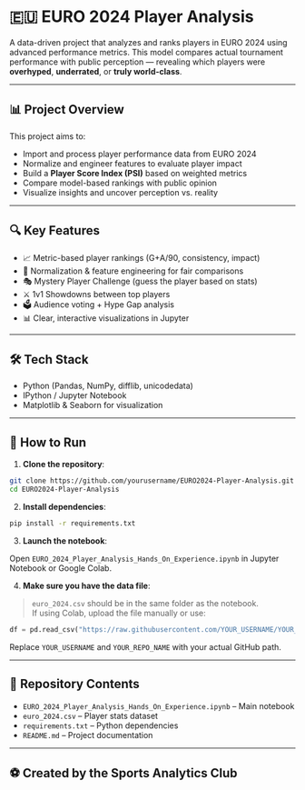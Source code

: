 # 🇪🇺 EURO 2024 Player Analysis

A data-driven project that analyzes and ranks players in EURO 2024 using advanced performance metrics. This model compares actual tournament performance with public perception — revealing which players were **overhyped**, **underrated**, or **truly world-class**.

---

## 📊 Project Overview

This project aims to:

- Import and process player performance data from EURO 2024  
- Normalize and engineer features to evaluate player impact  
- Build a **Player Score Index (PSI)** based on weighted metrics  
- Compare model-based rankings with public opinion  
- Visualize insights and uncover perception vs. reality

---

## 🔍 Key Features

- 📈 Metric-based player rankings (G+A/90, consistency, impact)
- 🧠 Normalization & feature engineering for fair comparisons  
- 🎭 Mystery Player Challenge (guess the player based on stats)  
- ⚔️ 1v1 Showdowns between top players  
- 🗳️ Audience voting + Hype Gap analysis  
- 📊 Clear, interactive visualizations in Jupyter

---

## 🛠️ Tech Stack

- Python (Pandas, NumPy, difflib, unicodedata)  
- IPython / Jupyter Notebook  
- Matplotlib & Seaborn for visualization  

---

## 🚀 How to Run

1. **Clone the repository**:

```bash
git clone https://github.com/yourusername/EURO2024-Player-Analysis.git
cd EURO2024-Player-Analysis
```

2. **Install dependencies**:

```bash
pip install -r requirements.txt
```

3. **Launch the notebook**:

Open `EURO_2024_Player_Analysis_Hands_On_Experience.ipynb` in Jupyter Notebook or Google Colab.

4. **Make sure you have the data file**:

> `euro_2024.csv` should be in the same folder as the notebook.  
> If using Colab, upload the file manually or use:

```python
df = pd.read_csv("https://raw.githubusercontent.com/YOUR_USERNAME/YOUR_REPO_NAME/main/euro_2024.csv")
```

Replace `YOUR_USERNAME` and `YOUR_REPO_NAME` with your actual GitHub path.

---

## 📁 Repository Contents

- `EURO_2024_Player_Analysis_Hands_On_Experience.ipynb` – Main notebook  
- `euro_2024.csv` – Player stats dataset  
- `requirements.txt` – Python dependencies  
- `README.md` – Project documentation  

---

## ⚽ Created by the Sports Analytics Club
